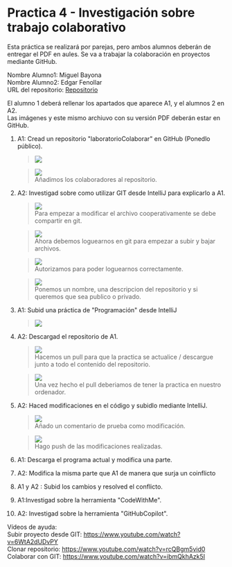 # Practica 4 - Investigación sobre trabajo colaborativo

Esta práctica se realizará por parejas, pero ambos alumnos deberán de entregar el PDF en aules. Se va a trabajar la colaboración en proyectos mediante GitHub.

Nombre Alumno1:  Miguel Bayona <br>
Nombre Alumno2:  Edgar Fenollar <br>
URL del repositorio: <a href="https://github.com/bayonaa/laboratorioColaborar">Repositorio</a>

El alumno 1 deberá rellenar los apartados que aparece A1, y el alumnos 2 en A2.  
Las imágenes y este mismo archiuvo con su versión PDF deberán estar en GitHub.

1. A1: Cread un repositorio "laboratorioColaborar" en GitHub (Ponedlo público).
    > <img src="https://i.ibb.co/ZLYRycV/Captura-de-pantalla-2023-11-28-123250.png">
    
    ><img src="https://i.ibb.co/G5N6wT9/Captura-de-pantalla-2023-11-28-125116.png">
    ><br> Añadimos los colaboradores al repositorio.
2. A2: Investigad sobre como utilizar GIT desde IntelliJ para explicarlo a A1.
    > <img src="https://i.ibb.co/kXHNvNb/imagen-2023-11-28-124236979.png">
    > <br>Para empezar a modificar el archivo cooperativamente se debe compartir en git.

    > <img src="https://i.ibb.co/k5pThZK/imagen-2023-11-28-124343432.png">
    > <br>Ahora debemos loguearnos en git para empezar a subir y bajar archivos.
    
    > <img src="https://i.ibb.co/v1vgSrw/imagen-2023-11-28-124637169.png">
    > <br> Autorizamos para poder loguearnos correctamente.
    
    > <img src="https://i.ibb.co/JQ5By4y/imagen-2023-11-28-124831369.png">
    > <br> Ponemos un nombre, una descripcion del repositorio y si queremos que sea publico o privado.

3. A1: Subid una práctica de "Programación" desde IntelliJ
    ><img src="https://i.ibb.co/x3whD7Q/Captura-de-pantalla-2023-11-28-131049.png">
4. A2: Descargad el repositorio de A1.
    ><img src="https://i.ibb.co/YLvtSS7/imagen-2023-11-28-132024752.png">
    > <br> Hacemos un pull para que la practica se actualice / descargue junto a todo el contenido del repositorio.
    
    > <img src="https://i.ibb.co/sJYHhKJ/imagen-2023-11-28-132217398.png">
    > <br> Una vez hecho el pull deberiamos de tener la practica en nuestro ordenador.
5. A2: Haced modificaciones en el código y subidlo mediante IntelliJ.
    > <img src="https://i.ibb.co/LZy2Lq1/imagen-2023-11-28-132517204.png">
    > <br> Añado un comentario de prueba como modificación.
    
    > <img src="https://i.ibb.co/mJSDJVw/imagen-2023-11-28-132923039.png">
    > <br> Hago push de las modificaciones realizadas.
6. A1: Descarga el programa actual y modifica una parte.
7. A2: Modifica la misma parte que A1 de manera que surja un coinflicto
8. A1 y A2 : Subid los cambios y resolved el conflicto.
9. A1:Investigad sobre la herramienta "CodeWithMe".  
10. A2: Investigad sobre la herramienta "GitHubCopilot".

Vídeos de ayuda:  
Subir proyecto desde GIT: https://www.youtube.com/watch?v=6WtA2dUDvPY  
Clonar repositorio: https://www.youtube.com/watch?v=rcQBgm5vid0
Colaborar con GIT: https://www.youtube.com/watch?v=ibmQkhAzk5I  


